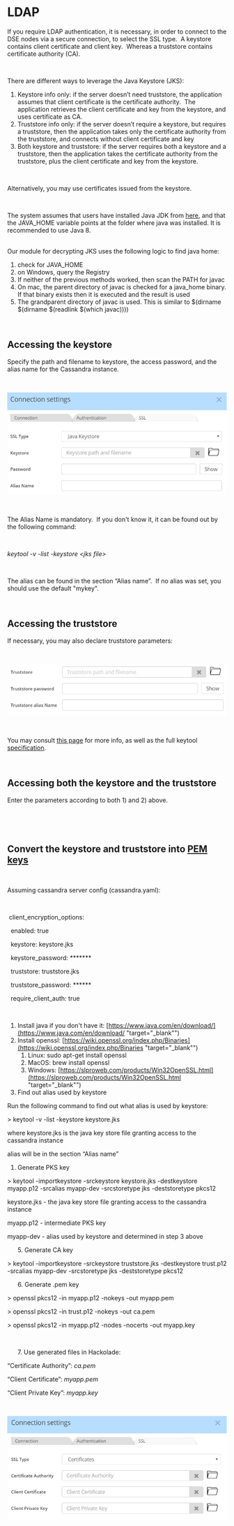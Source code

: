 # LDAP

If you require LDAP authentication, it is necessary, in order to connect to the DSE nodes via a secure connection, to select the SSL type.&nbsp; A keystore contains client certificate and client key.&nbsp; Whereas a truststore contains certificate authority (CA).

&nbsp;

There are different ways to leverage the Java Keystore (JKS):

1. Keystore info only: if the server doesn’t need truststore, the application assumes that client certificate is the certificate authority.&nbsp; The application retrieves the client certificate and key from the keystore, and uses certificate as CA.&nbsp;
1. Truststore info only: if the server doesn’t require a keystore, but requires a truststore, then the application takes only the certificate authority from the truststore, and connects without client certificate and key
1. Both keystore and truststore: if the server requires both a keystore and a truststore, then the application takes the certificate authority from the truststore, plus the client certificate and key from the keystore.

&nbsp;

Alternatively, you may use certificates issued from the keystore.

&nbsp;

The system assumes that users have installed Java JDK from [here](<https://www.oracle.com/be/java/technologies/javase/javase-jdk8-downloads.html> "target=\"\_blank\""), and that the JAVA\_HOME variable points at the folder where java was installed. It is recommended to use Java 8.

\
Our module for decrypting JKS uses the following logic to find java home:

1. check for JAVA\_HOME
1. on Windows, query the Registry
1. If neither of the previous methods worked, then scan the PATH for javac
1. On mac, the parent directory of javac is checked for a java\_home binary. If that binary exists then it is executed and the result is used
1. The grandparent directory of javac is used. This is similar to $(dirname $(dirname $(readlink $(which javac))))

&nbsp;

## Accessing the keystore&nbsp;

Specify the path and filename to keystore, the access password, and the alias name for the Cassandra instance.

&nbsp;

![Image](<lib/Cassandra%20Connection%20Settings%20-%20LDAP%20JKS.png>)

&nbsp;

The Alias Name is mandatory.&nbsp; If you don't know it, it can be found out by the following command:

&nbsp;

*keytool -v -list -keystore \<jks file\>*

&nbsp;

The alias can be found in the section “Alias name”.&nbsp; If no alias was set, you should use the default "mykey".

&nbsp;

## Accessing the truststore

If necessary, you may also declare truststore parameters:

&nbsp;

![Image](<lib/Cassandra%20Connection%20Settings%20-%20LDAP%20truststo.png>)

&nbsp;

You may consult [this page](<https://docs.datastax.com/en/security/6.7/security/secSslCertificatesKeystores.html> "target=\"\_blank\"") for more info, as well as the full keytool [specification](<https://docs.oracle.com/javase/8/docs/technotes/tools/windows/keytool.html> "target=\"\_blank\"").

&nbsp;

## Accessing both the keystore and the truststore

Enter the parameters according to both 1) and 2) above.

&nbsp;

&nbsp;

## Convert the keystore and truststore into [PEM keys](<https://en.wikipedia.org/wiki/Privacy-Enhanced\_Mail> "target=\"\_blank\"")

&nbsp;

Assuming cassandra server config (cassandra.yaml):

&nbsp;

&nbsp;client\_encryption\_options:

  enabled: true

  keystore: keystore.jks

  keystore\_password: \*\*\*\*\*\*\*

  truststore: truststore.jks

  truststore\_password: \*\*\*\*\*\*

  require\_client\_auth: true

&nbsp;

1. Install java if you don't have it: [https://www.java.com/en/download/](<https://www.java.com/en/download/> "target=\"\_blank\"")
1. Install openssl: [https://wiki.openssl.org/index.php/Binaries](<https://wiki.openssl.org/index.php/Binaries> "target=\"\_blank\"")
   1. Linux: sudo apt-get install openssl
   1. MacOS: brew install openssl
   1. Windows: [https://slproweb.com/products/Win32OpenSSL.html](<https://slproweb.com/products/Win32OpenSSL.html> "target=\"\_blank\"")
1. Find out alias used by keystore

Run the following command to find out what alias is used by keystore:

\> keytool -v -list -keystore keystore.jks

where keystore.jks is the java key store file granting access to the cassandra instance

alias will be in the section “Alias name”

1. Generate PKS key

\> keytool -importkeystore -srckeystore keystore.jks -destkeystore myapp.p12 -srcalias myapp-dev -srcstoretype jks -deststoretype pkcs12

keystore.jks - the java key store file granting access to the cassandra instance

myapp.p12 - intermediate PKS key

myapp-dev - alias used by keystore and determined in step 3 above

      5. Generate CA key

\> keytool -importkeystore -srckeystore truststore.jks -destkeystore trust.p12 -srcalias myapp-dev -srcstoretype jks -deststoretype pkcs12

      6. Generate .pem key

\> openssl pkcs12 -in myapp.p12 -nokeys -out myapp.pem

\> openssl pkcs12 -in trust.p12 -nokeys -out ca.pem

\> openssl pkcs12 -in myapp.p12 -nodes -nocerts -out myapp.key

&nbsp;

      7. Use generated files in Hackolade:

“Certificate Authority”: *ca.pem*

“Client Certificate”: *myapp.pem*

“Client Private Key”: *myapp.key*

&nbsp;

![Image](<lib/Cassandra%20Connection%20Settings%20-%20LDAP%20Certific.png>)

